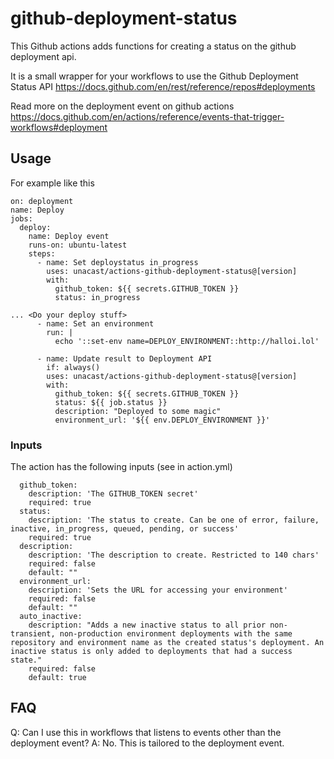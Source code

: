 # github-deployment-status

This Github actions adds functions for creating a status on the github deployment api.

It is a small wrapper for your workflows to use the Github Deployment Status API https://docs.github.com/en/rest/reference/repos#deployments

Read more on the deployment event on github actions https://docs.github.com/en/actions/reference/events-that-trigger-workflows#deployment

## Usage

For example like this
```
on: deployment
name: Deploy
jobs:
  deploy:
    name: Deploy event
    runs-on: ubuntu-latest
    steps:
      - name: Set deploystatus in_progress
        uses: unacast/actions-github-deployment-status@[version]
        with:
          github_token: ${{ secrets.GITHUB_TOKEN }}
          status: in_progress

... <Do your deploy stuff>
      - name: Set an environment
        run: |
          echo '::set-env name=DEPLOY_ENVIRONMENT::http://halloi.lol'

      - name: Update result to Deployment API
        if: always()
        uses: unacast/actions-github-deployment-status@[version]
        with:
          github_token: ${{ secrets.GITHUB_TOKEN }}
          status: ${{ job.status }}
          description: "Deployed to some magic"
          environment_url: '${{ env.DEPLOY_ENVIRONMENT }}'
```

### Inputs
The action has the following inputs (see in action.yml)
```
  github_token:
    description: 'The GITHUB_TOKEN secret'
    required: true
  status:
    description: 'The status to create. Can be one of error, failure, inactive, in_progress, queued, pending, or success'
    required: true
  description:
    description: 'The description to create. Restricted to 140 chars'
    required: false
    default: ""
  environment_url:
    description: 'Sets the URL for accessing your environment'
    required: false
    default: ""
  auto_inactive:
    description: "Adds a new inactive status to all prior non-transient, non-production environment deployments with the same repository and environment name as the created status's deployment. An inactive status is only added to deployments that had a success state."
    required: false
    default: true    
```    

## FAQ
Q: Can I use this in workflows that listens to events other than the deployment event?
A: No. This is tailored to the deployment event. 
